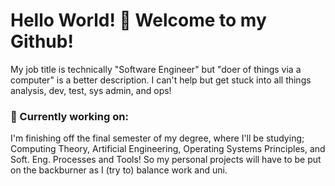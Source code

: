 # Hello World! 🤙 Welcome to my Github!

<!--
**MinuraIddamalgoda/MinuraIddamalgoda** is a ✨ _special_ ✨ repository because its `README.md` (this file) appears on your GitHub profile.

Here are some ideas to get you started:

- 🔭 I’m currently working on ...
- 🌱 I’m currently learning ...
- 👯 I’m looking to collaborate on ...
- 🤔 I’m looking for help with ...
- 💬 Ask me about ...
- 📫 How to reach me: ...
- 😄 Pronouns: ...
- ⚡ Fun fact: ...
-->

My job title is technically "Software Engineer" but "doer of things via a computer" is a better description. I can't help but get stuck into all things analysis, dev, test, sys admin, and ops!

### 🔭 Currently working on:
I'm finishing off the final semester of my degree, where I'll be studying; Computing Theory, Artificial Engineering, Operating Systems Principles, and Soft. Eng. Processes and Tools! So my personal projects will have to be put on the backburner as I (try to) balance work and uni.
